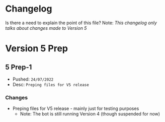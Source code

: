 # Changelog
Is there a need to explain the point of this file?
Note: *This changelog only talks about changes made to Version 5*

# Version 5 Prep
## 5 Prep-1
- Pushed: `24/07/2022`
- Desc: `Preping files for V5 release`
### Changes
- Preping files for V5 release - mainly just for testing purposes
  - Note: The bot is still running Version 4 (though suspended for now)